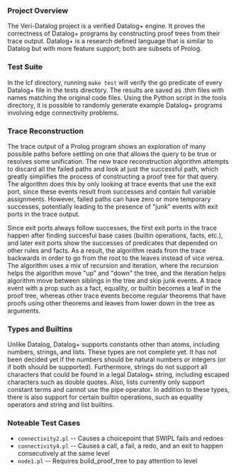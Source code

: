 ### Project Overview

The Veri-Datalog project is a verified Datalog+ engine. It proves the
correctness of Datalog+ programs by constructing proof trees from their trace
output. Datalog+ is a research defined language that is similar to Datalog but
with more feature support; both are subsets of Prolog.

### Test Suite

In the lcf directory, running `make test` will verify the go predicate of every
Datalog+ file in the tests directory.  The results are saved as .thm files with
names matching the original code files. Using the Python script in the tools
directory, it is possible to randomly generate example Datalog+ programs
involving edge connectivity problems.

### Trace Reconstruction

The trace output of a Prolog program shows an exploration of many possible
paths before settling on one that allows the query to be true or resolves some
unification. The new trace reconstruction algorithm attempts to discard all the
failed paths and look at just the successful path, which greatly simplifies the
process of constructing a proof tree for that query. The algorithm does this by
only looking at trace events that use the exit port, since these events result
from successes and contain full variable assignments. However, failed paths can
have zero or more temporary successes, potentially leading to the presence of
"junk" events with exit ports in the trace output.

Since exit ports always follow successes, the first exit ports in the trace
happen after finding succesful base cases (builtin operations, facts, etc.),
and later exit ports show the successes of predicates that depended on other
rules and facts. As a result, the algorithm reads from the trace backwards in
order to go from the root to the leaves instead of vice versa. The algorithm
uses a mix of recursion and iteration, where the recursion helps the algorithm
move "up" and "down" the tree, and the iteration helps algorithm move between
siblings in the tree and skip junk events. A trace event with a prop such as a
fact, equality, or builtin becomes a leaf in the proof tree, whereas other
trace events become regular theorems that have proofs using other theorems and
leaves from lower down in the tree as arguments.

### Types and Builtins

Unlike Datalog, Datalog+ supports constants other than atoms, including
numbers, strings, and lists. These types are not complete yet. It has not been
decided yet if the numbers should be natural numbers or integers (or if both
should be supported). Furthermore, strings do not support all characters that
could be found in a legal Datalog+ string, including escaped characters such as
double quotes. Also, lists currently only support constant terms and cannot use
the pipe operator. In addition to these types, there is also support for
certain builtin operations, such as equality operators and string and list
builtins.

### Noteable Test Cases

* `connectivity2.pl` -- Causes a choicepoint that SWIPL fails and redoes
* `connectivity4.pl` -- Causes a call, a fail, a redo, and an exit to happen consecutively at the same level
* `node1.pl` -- Requires build_proof_tree to pay attention to level
